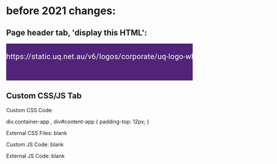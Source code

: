 # before 2021 changes:

## Page header tab, 'display this HTML':


<div style="-webkit-tap-highlight-color: rgba(0,0,0,0);
height: 100px;
background-color: #51247A;
font-size: 20px; line-height: 1;
letter-spacing: .02em;
font-weight: 400;
white-space: nowrap;
display: flex;
flex-direction: column;
justify-content: flex-end;
">

<div style="
margin: 0 auto;
max-width: 1140px;
width: 100%;
flex: 1;
flex-basis: 0.000000001px;
display: flex;
flex-direction: row;">




<div style="
flex: 1;
flex-basis: 0.000000001px;
display: flex;
flex-direction: row;
align-items: center;">




<div style="font-family: Roboto, Helvetica Neue, Helvetica, Arial, sans-serif;
font-size: 20px;
line-height: 1;
letter-spacing: .02em;
font-weight: 400;
white-space: nowrap;
color: #FFF;

min-width: 190px;
height: 50px;
background: url('https://static.uq.net.au/v6/logos/corporate/uq-logo-white.svg') no-repeat 0 0;
background-size: 178px 50px;
border-right: 1px solid rgba(255, 255, 255, 0.5);
margin-right: 25px;
padding-right: 16px;
margin-left: 10px;
">

</div>

<div style="font-family: Roboto, Helvetica Neue, Helvetica, Arial, sans-serif;
letter-spacing: .02em;
white-space: nowrap;
color: #FFF;
margin: 10px 10px 10px 0;

font-weight: 400;
line-height: 1.2;
font-size: 1.275rem;">
<a style="letter-spacing: .02em;
white-space: nowrap;
font-weight: 400;
line-height: 1.2;
font-size: 1.275rem;
font-family: Roboto, Helvetica Neue, Helvetica, Arial, sans-serif;
color: #FFF !important;
text-decoration: none;">Library</a></div>

</div>
</div>
</div>
</div>

## Custom CSS/JS Tab

Custom CSS Code: 

div.container-app ,
div#content-app {
padding-top: 12px;
}

External CSS Files: blank

Custom JS Code: blank

External JS Code: blank



